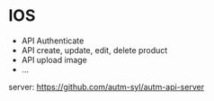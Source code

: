# IOS

+ API Authenticate
+ API create, update, edit, delete product
+ API upload image
+ ...

server: https://github.com/autm-syl/autm-api-server
